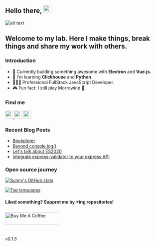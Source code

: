 ## Hello there, <a  href="https://suprdev.netlify.app"><img  src="https://media.giphy.com/media/3owyplYLWlGFQk9mF2/giphy.gif"  width="25px"></a>

![alt text](https://github.com/sprakash57/sprakash57/blob/master/assets/mybg.png)

## Welcome to my lab. Here I make things, break things and share my work with others.

### Introduction

- 🔨 Currently building something awesome with **Electron** and **Vue.js**.
- 📖 I’m learning **Clickhouse** and **Python**.
- 👷🏾‍♂️ Professional FullStack JavaScript Developer.
- 🎮 Fun fact: I still play Morrowind 🤩.


### Find me

<p>
    <a href="https://www.twitter.com/sunny_pr_">
        <img src="https://img.shields.io/badge/twitter-%231DA1F2.svg?&style=for-the-badge&logo=twitter&logoColor=white" height=25>
    </a>  
    <a href="https://www.linkedin.com/in/sunny-prakash-3780ba49">
        <img src="https://img.shields.io/badge/linkedin-%230077B5.svg?&style=for-the-badge&logo=linkedin&logoColor=white" height=25></a>
    <a href="https://dev.to/sprakash57">
        <img src="https://img.shields.io/badge/DEV.TO-%230A0A0A.svg?&style=for-the-badge&logo=dev-dot-to&logoColor=white" height=25>
    </a>
</p>

### Recent Blog Posts

<!-- BLOG-POST-LIST:START -->

-  [Bookplorer](https://dev.to/sprakash57/bookplorer-55ld)
-  [Beyond console.log()](https://dev.to/sprakash57/beyond-console-log-bgo)
-  [Let's talk about ES2020](https://dev.to/sprakash57/let-s-talk-about-es2020-5369)
-  [Integrate express-validator to your express API](https://dev.to/sprakash57/integrate-express-validator-to-your-express-api-2dg6)

<!-- BLOG-POST-LIST:END -->

### Open source journey

[![Sunny's GitHub stats](https://github-readme-stats.vercel.app/api?username=sprakash57&show_icons=true&bg_color=343a40&text_color=fff&title_color=ff6347&icon_color=ff6347&border_radius=10)](https://github-readme-stats.vercel.app/api?username=sprakash57&show_icons=true)

[![Top languages](https://github-readme-stats.vercel.app/api/top-langs/?username=sprakash57&layout=compact&bg_color=343a40&text_color=fff&title_color=ff6347&icon_color=ff6347&border_radius=10)](https://github-readme-stats.vercel.app/api?username=sprakash57&show_icons=true)


<h4>Liked something? Supprot me by ⭐ing repositories!</h4>

<a href="https://www.buymeacoffee.com/sunnyprakash"  target="_blank"  rel="noreferrer nofollow">
    <img  src="https://cdn.buymeacoffee.com/buttons/default-red.png"  alt="Buy Me A Coffee"  height="40"  width="170">
</a>
  
<br>
<br>

###### v0.1.5